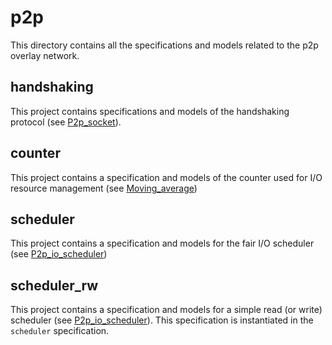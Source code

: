 # p2p

This directory contains all the specifications and models related to the p2p overlay network.

## handshaking

This project contains specifications and models of the handshaking protocol (see [P2p_socket](https://gitlab.com/tezos/tezos/-/blob/master/src/lib_p2p/p2p_socket.ml)).

## counter

This project contains a specification and models of the counter used for I/O resource management (see [Moving_average](https://gitlab.com/tezos/tezos/-/blob/master/src/lib_stdlib_unix/moving_average.ml))

## scheduler

This project contains a specification and models for the fair I/O scheduler (see [P2p_io_scheduler](https://gitlab.com/tezos/tezos/-/blob/master/src/lib_p2p/p2p_io_scheduler.ml))

## scheduler_rw

This project contains a specification and models for a simple read (or write) scheduler (see [P2p_io_scheduler](https://gitlab.com/tezos/tezos/-/blob/master/src/lib_p2p/p2p_io_scheduler.ml)). This specification is instantiated in the `scheduler` specification.
